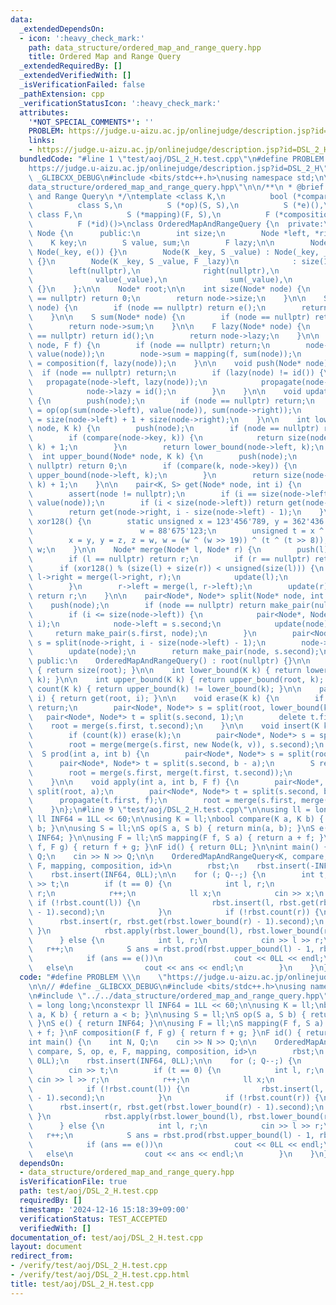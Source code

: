 ```yaml
---
data:
  _extendedDependsOn:
  - icon: ':heavy_check_mark:'
    path: data_structure/ordered_map_and_range_query.hpp
    title: Ordered Map and Range Query
  _extendedRequiredBy: []
  _extendedVerifiedWith: []
  _isVerificationFailed: false
  _pathExtension: cpp
  _verificationStatusIcon: ':heavy_check_mark:'
  attributes:
    '*NOT_SPECIAL_COMMENTS*': ''
    PROBLEM: https://judge.u-aizu.ac.jp/onlinejudge/description.jsp?id=DSL_2_H
    links:
    - https://judge.u-aizu.ac.jp/onlinejudge/description.jsp?id=DSL_2_H
  bundledCode: "#line 1 \"test/aoj/DSL_2_H.test.cpp\"\n#define PROBLEM \\\n    \"\
    https://judge.u-aizu.ac.jp/onlinejudge/description.jsp?id=DSL_2_H\"\n\n// #define\
    \ _GLIBCXX_DEBUG\n#include <bits/stdc++.h>\nusing namespace std;\n\n#line 2 \"\
    data_structure/ordered_map_and_range_query.hpp\"\n\n/**\n * @brief Ordered Map\
    \ and Range Query\n */\ntemplate <class K,\n          bool (*compare)(K, K),\n\
    \          class S,\n          S (*op)(S, S),\n          S (*e)(),\n         \
    \ class F,\n          S (*mapping)(F, S),\n          F (*composition)(F, F),\n\
    \          F (*id)()>\nclass OrderedMapAndRangeQuery {\n  private:\n    class\
    \ Node {\n      public:\n        int size;\n        Node *left, *right;\n    \
    \    K key;\n        S value, sum;\n        F lazy;\n\n        Node(K _key) :\
    \ Node(_key, e()) {}\n        Node(K _key, S _value) : Node(_key, _value, id())\
    \ {}\n        Node(K _key, S _value, F _lazy)\n            : size(1),\n      \
    \        left(nullptr),\n              right(nullptr),\n              key(_key),\n\
    \              value(_value),\n              sum(_value),\n              lazy(_lazy)\
    \ {}\n    };\n\n    Node* root;\n\n    int size(Node* node) {\n        if (node\
    \ == nullptr) return 0;\n        return node->size;\n    }\n\n    S value(Node*\
    \ node) {\n        if (node == nullptr) return e();\n        return node->value;\n\
    \    }\n\n    S sum(Node* node) {\n        if (node == nullptr) return e();\n\
    \        return node->sum;\n    }\n\n    F lazy(Node* node) {\n        if (node\
    \ == nullptr) return id();\n        return node->lazy;\n    }\n\n    void propagate(Node*\
    \ node, F f) {\n        if (node == nullptr) return;\n        node->value = mapping(f,\
    \ value(node));\n        node->sum = mapping(f, sum(node));\n        node->lazy\
    \ = composition(f, lazy(node));\n    }\n\n    void push(Node* node) {\n      \
    \  if (node == nullptr) return;\n        if (lazy(node) != id()) {\n         \
    \   propagate(node->left, lazy(node));\n            propagate(node->right, lazy(node));\n\
    \            node->lazy = id();\n        }\n    }\n\n    void update(Node* node)\
    \ {\n        push(node);\n        if (node == nullptr) return;\n        node->sum\
    \ = op(op(sum(node->left), value(node)), sum(node->right));\n        node->size\
    \ = size(node->left) + 1 + size(node->right);\n    }\n\n    int lower_bound(Node*\
    \ node, K k) {\n        push(node);\n        if (node == nullptr) return 0;\n\
    \        if (compare(node->key, k)) {\n            return size(node->left) + lower_bound(node->right,\
    \ k) + 1;\n        }\n        return lower_bound(node->left, k);\n    }\n\n  \
    \  int upper_bound(Node* node, K k) {\n        push(node);\n        if (node ==\
    \ nullptr) return 0;\n        if (compare(k, node->key)) {\n            return\
    \ upper_bound(node->left, k);\n        }\n        return size(node->left) + upper_bound(node->right,\
    \ k) + 1;\n    }\n\n    pair<K, S> get(Node* node, int i) {\n        push(node);\n\
    \        assert(node != nullptr);\n        if (i == size(node->left)) return make_pair(node->key,\
    \ value(node));\n        if (i < size(node->left)) return get(node->left, i);\n\
    \        return get(node->right, i - size(node->left) - 1);\n    }\n\n    unsigned\
    \ xor128() {\n        static unsigned x = 123'456'789, y = 362'436'069, z = 521'288'629,\n\
    \                        w = 88'675'123;\n        unsigned t = x ^ (x << 11);\n\
    \        x = y, y = z, z = w, w = (w ^ (w >> 19)) ^ (t ^ (t >> 8));\n        return\
    \ w;\n    }\n\n    Node* merge(Node* l, Node* r) {\n        push(l), push(r);\n\
    \        if (l == nullptr) return r;\n        if (r == nullptr) return l;\n  \
    \      if (xor128() % (size(l) + size(r)) < unsigned(size(l))) {\n           \
    \ l->right = merge(l->right, r);\n            update(l);\n            return l;\n\
    \        }\n        r->left = merge(l, r->left);\n        update(r);\n       \
    \ return r;\n    }\n\n    pair<Node*, Node*> split(Node* node, int i) {\n    \
    \    push(node);\n        if (node == nullptr) return make_pair(nullptr, nullptr);\n\
    \        if (i <= size(node->left)) {\n            pair<Node*, Node*> s = split(node->left,\
    \ i);\n            node->left = s.second;\n            update(node);\n       \
    \     return make_pair(s.first, node);\n        }\n        pair<Node*, Node*>\
    \ s = split(node->right, i - size(node->left) - 1);\n        node->right = s.first;\n\
    \        update(node);\n        return make_pair(node, s.second);\n    }\n\n \
    \ public:\n    OrderedMapAndRangeQuery() : root(nullptr) {}\n\n    int size()\
    \ { return size(root); }\n\n    int lower_bound(K k) { return lower_bound(root,\
    \ k); }\n\n    int upper_bound(K k) { return upper_bound(root, k); }\n\n    bool\
    \ count(K k) { return upper_bound(k) != lower_bound(k); }\n\n    pair<K, S> get(int\
    \ i) { return get(root, i); }\n\n    void erase(K k) {\n        if (!count(k))\
    \ return;\n        pair<Node*, Node*> s = split(root, lower_bound(k));\n     \
    \   pair<Node*, Node*> t = split(s.second, 1);\n        delete t.first;\n    \
    \    root = merge(s.first, t.second);\n    }\n\n    void insert(K k, S v) {\n\
    \        if (count(k)) erase(k);\n        pair<Node*, Node*> s = split(root, lower_bound(k));\n\
    \        root = merge(merge(s.first, new Node(k, v)), s.second);\n    }\n\n  \
    \  S prod(int a, int b) {\n        pair<Node*, Node*> s = split(root, a);\n  \
    \      pair<Node*, Node*> t = split(s.second, b - a);\n        S res = sum(t.first);\n\
    \        root = merge(s.first, merge(t.first, t.second));\n        return res;\n\
    \    }\n\n    void apply(int a, int b, F f) {\n        pair<Node*, Node*> s =\
    \ split(root, a);\n        pair<Node*, Node*> t = split(s.second, b - a);\n  \
    \      propagate(t.first, f);\n        root = merge(s.first, merge(t.first, t.second));\n\
    \    }\n};\n#line 9 \"test/aoj/DSL_2_H.test.cpp\"\n\nusing ll = long long;\nconstexpr\
    \ ll INF64 = 1LL << 60;\n\nusing K = ll;\nbool compare(K a, K b) { return a <\
    \ b; }\n\nusing S = ll;\nS op(S a, S b) { return min(a, b); }\nS e() { return\
    \ INF64; }\n\nusing F = ll;\nS mapping(F f, S a) { return a + f; }\nF composition(F\
    \ f, F g) { return f + g; }\nF id() { return 0LL; }\n\nint main() {\n    int N,\
    \ Q;\n    cin >> N >> Q;\n\n    OrderedMapAndRangeQuery<K, compare, S, op, e,\
    \ F, mapping, composition, id>\n        rbst;\n    rbst.insert(-INF64, 0LL);\n\
    \    rbst.insert(INF64, 0LL);\n\n    for (; Q--;) {\n        int t;\n        cin\
    \ >> t;\n        if (t == 0) {\n            int l, r;\n            cin >> l >>\
    \ r;\n            r++;\n            ll x;\n            cin >> x;\n           \
    \ if (!rbst.count(l)) {\n                rbst.insert(l, rbst.get(rbst.lower_bound(l)\
    \ - 1).second);\n            }\n            if (!rbst.count(r)) {\n          \
    \      rbst.insert(r, rbst.get(rbst.lower_bound(r) - 1).second);\n           \
    \ }\n            rbst.apply(rbst.lower_bound(l), rbst.lower_bound(r), x);\n  \
    \      } else {\n            int l, r;\n            cin >> l >> r;\n         \
    \   r++;\n            S ans = rbst.prod(rbst.upper_bound(l) - 1, rbst.lower_bound(r));\n\
    \            if (ans == e())\n                cout << 0LL << endl;\n         \
    \   else\n                cout << ans << endl;\n        }\n    }\n}\n"
  code: "#define PROBLEM \\\n    \"https://judge.u-aizu.ac.jp/onlinejudge/description.jsp?id=DSL_2_H\"\
    \n\n// #define _GLIBCXX_DEBUG\n#include <bits/stdc++.h>\nusing namespace std;\n\
    \n#include \"../../data_structure/ordered_map_and_range_query.hpp\"\n\nusing ll\
    \ = long long;\nconstexpr ll INF64 = 1LL << 60;\n\nusing K = ll;\nbool compare(K\
    \ a, K b) { return a < b; }\n\nusing S = ll;\nS op(S a, S b) { return min(a, b);\
    \ }\nS e() { return INF64; }\n\nusing F = ll;\nS mapping(F f, S a) { return a\
    \ + f; }\nF composition(F f, F g) { return f + g; }\nF id() { return 0LL; }\n\n\
    int main() {\n    int N, Q;\n    cin >> N >> Q;\n\n    OrderedMapAndRangeQuery<K,\
    \ compare, S, op, e, F, mapping, composition, id>\n        rbst;\n    rbst.insert(-INF64,\
    \ 0LL);\n    rbst.insert(INF64, 0LL);\n\n    for (; Q--;) {\n        int t;\n\
    \        cin >> t;\n        if (t == 0) {\n            int l, r;\n           \
    \ cin >> l >> r;\n            r++;\n            ll x;\n            cin >> x;\n\
    \            if (!rbst.count(l)) {\n                rbst.insert(l, rbst.get(rbst.lower_bound(l)\
    \ - 1).second);\n            }\n            if (!rbst.count(r)) {\n          \
    \      rbst.insert(r, rbst.get(rbst.lower_bound(r) - 1).second);\n           \
    \ }\n            rbst.apply(rbst.lower_bound(l), rbst.lower_bound(r), x);\n  \
    \      } else {\n            int l, r;\n            cin >> l >> r;\n         \
    \   r++;\n            S ans = rbst.prod(rbst.upper_bound(l) - 1, rbst.lower_bound(r));\n\
    \            if (ans == e())\n                cout << 0LL << endl;\n         \
    \   else\n                cout << ans << endl;\n        }\n    }\n}\n"
  dependsOn:
  - data_structure/ordered_map_and_range_query.hpp
  isVerificationFile: true
  path: test/aoj/DSL_2_H.test.cpp
  requiredBy: []
  timestamp: '2024-12-16 15:18:39+09:00'
  verificationStatus: TEST_ACCEPTED
  verifiedWith: []
documentation_of: test/aoj/DSL_2_H.test.cpp
layout: document
redirect_from:
- /verify/test/aoj/DSL_2_H.test.cpp
- /verify/test/aoj/DSL_2_H.test.cpp.html
title: test/aoj/DSL_2_H.test.cpp
---
```

